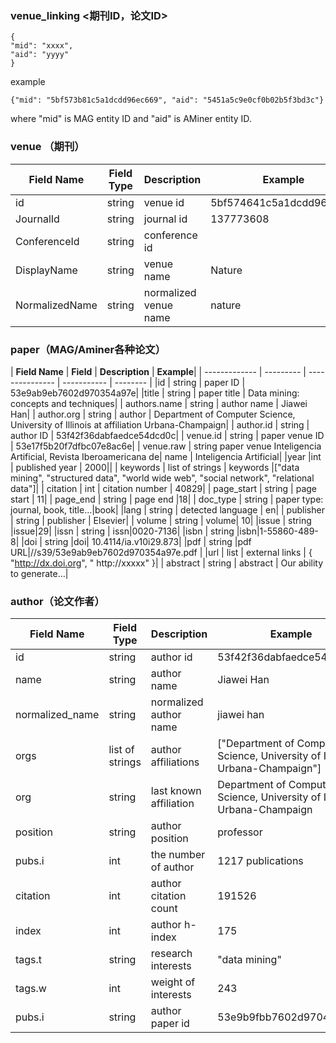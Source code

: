 ### venue_linking <期刊ID，论文ID>

```{
{
"mid": "xxxx",
"aid": "yyyy"
}
```

example

```
{"mid": "5bf573b81c5a1dcdd96ec669", "aid": "5451a5c9e0cf0b02b5f3bd3c"}
```


where "mid" is MAG entity ID and "aid" is AMiner entity ID.

### venue （期刊）


| **Field Name** | **Field Type** | **Description** | **Example** |
| -------------- | -------------- | --------------- | ----------- |
| id             | string | venue id | 5bf574641c5a1dcdd96f817b |
| JournalId      | string | journal id | 137773608 |
| ConferenceId   | string | conference id |
| DisplayName    | string | venue name | Nature |
| NormalizedName | string | normalized venue name | nature |

### paper（MAG/Aminer各种论文）

| **Field Name** | **Field** | **Description** | **Example**|
| ------------- | --------- | --------------- | ----------- | -------- |
|id      | string      | paper ID          | 53e9ab9eb7602d970354a97e|
|title              | string      | paper title       | Data mining: concepts and techniques|
| authors.name   | string    | author name |  Jiawei Han|
| author.org     | string   | author   | Department of Computer Science, University of Illinois at  affiliation  Urbana-Champaign|
| author.id      | string    | author ID                   | 53f42f36dabfaedce54dcd0c|
| venue.id       | string    | paper venue ID              | 53e17f5b20f7dfbc07e8ac6e|
| venue.raw      | string    paper venue                   Inteligencia Artificial, Revista Iberoamericana de| name     | Inteligencia Artificial|
|year             |int         | published year             | 2000||
| keywords       | list of   strings   | keywords |["data mining", "structured data", "world wide web", "social network", "relational data"]|
| citation   | int  | citation number  |   40829|
| page_start    | string    | page start           | 11|
| page_end      | string    | page end             |18|
| doc_type      | string    | paper type: journal, book, title…|book|
|lang           | string    | detected  language |  en|
| publisher     | string    | publisher     | Elsevier|
| volume        | string    | volume|   10|
|issue          | string    |issue|29|
|issn           | string    | issn|0020-7136|
|isbn           | string    |isbn|1-55860-489-8|
|doi            | string    |doi| 10.4114/ia.v10i29.873|
|pdf    | string |pdf URL|//s39/53e9ab9eb7602d970354a97e.pdf |
|url   |    list       | external links   | { "http://dx.doi.org", " http://xxxxx" }|
| abstract   | string   | abstract         | Our ability to generate…|

### author（论文作者）

| **Field Name** | **Field Type** | **Description** | **Example** |
| -------------- | -------------- | --------------- | ----------- |
|id|string|author id| 53f42f36dabfaedce54dcd0c|
|name|string|author name| Jiawei Han|
|normalized_name |  string| normalized author name   | jiawei han|
|orgs| list of strings   | author affiliations|["Department of Computer Science, University of Illinois  at Urbana-Champaign"] |
|org|string| last known affiliation   | Department of Computer Science, University of Illinois at Urbana-Champaign|
| position|string   | author position|professor|
|pubs.i |int|the number of author       |1217  publications|
|citation|int| author citation count    |191526|
|index|int| author h-index|175|
|tags.t|string| research interests       | "data mining"|
|tags.w|int| weight of interests|243|
|pubs.i|string| author paper id| 53e9b9fbb7602d97045f7bb8|




